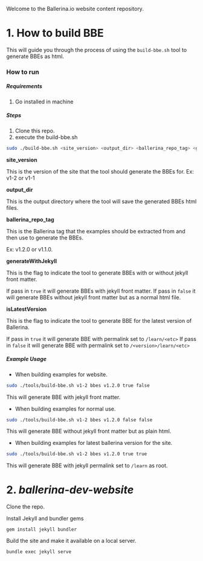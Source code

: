 Welcome to the Ballerina.io website content repository.

# 1. How to build BBE

This will guide you through the process of using the `build-bbe.sh` tool to generate BBEs as html.


### How to run

##### Requirements
1. Go installed in machine

##### Steps
1. Clone this repo.
2. execute the build-bbe.sh 

```bash
sudo ./build-bbe.sh <site_version> <output_dir> <ballerina_repo_tag> <generateWithJekyll> <isLatestVersion>
```

**site_version**

This is the version of the site that the tool should generate the BBEs for.
Ex: v1-2 or v1-1

**output_dir**

This is the output directory where the tool will save the generated BBEs html files.

**ballerina_repo_tag**

This is the Ballerina tag that the examples should be extracted from and then use to generate
the BBEs.

Ex: v1.2.0 or v1.1.0.

**generateWithJekyll**

This is the flag to indicate the tool to generate BBEs with or without jekyll front matter.

If pass in `true` it will generate BBEs with jekyll front matter.
If pass in `false` it will generate BBEs without jekyll front matter but as a normal html file.

**isLatestVersion**

This is the flag to indicate the tool to generate BBE for the latest version of Ballerina.

If pass in `true` it will generate BBE with permalink set to `/learn/<etc>`
If pass in `false` it will generate BBE with permalink set to `/<version>/learn/<etc>`

##### Example Usage

* When building examples for website.

```bash
sudo ./tools/build-bbe.sh v1-2 bbes v1.2.0 true false
```

This will generate BBE with jekyll front matter.

* When building examples for normal use.

```bash
sudo ./tools/build-bbe.sh v1-2 bbes v1.2.0 false false
```

This will generate BBE without jekyll front matter but as plain html.

* When building examples for latest ballerina version for the site.

```bash
sudo ./tools/build-bbe.sh v1-2 bbes v1.2.0 true true
```

This will generate BBE with jekyll permalink set to `/learn` as root.

# 2. *ballerina-dev-website*
Clone the repo.

Install Jekyll and bundler gems
```
gem install jekyll bundler
```

Build the site and make it available on a local server.
```
bundle exec jekyll serve
```
